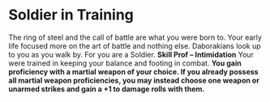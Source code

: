 Soldier in Training
===================

The ring of steel and the call of battle are what you were born to. Your early life focused more on the art of battle and nothing else. Daborakians look up to you as you walk by. For you are a Soldier.  **Skill Prof – Intimidation**  Your were trained in keeping your balance and footing in combat. **You gain proficiency with a martial weapon of your choice. If you already possess all martial weapon proficiencies, you may instead choose one weapon or unarmed strikes and gain a +1 to damage rolls with them.**
